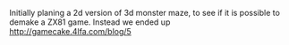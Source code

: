 Initially planing a 2d version of 3d monster maze, to see if it is possible to demake a ZX81 game. Instead we ended up http://gamecake.4lfa.com/blog/5